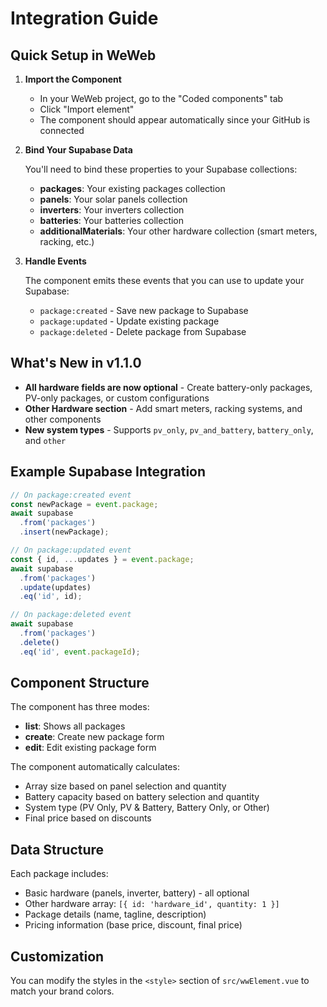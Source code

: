 # Integration Guide

## Quick Setup in WeWeb

1. **Import the Component**
   - In your WeWeb project, go to the "Coded components" tab
   - Click "Import element" 
   - The component should appear automatically since your GitHub is connected

2. **Bind Your Supabase Data**
   
   You'll need to bind these properties to your Supabase collections:
   
   - **packages**: Your existing packages collection
   - **panels**: Your solar panels collection
   - **inverters**: Your inverters collection  
   - **batteries**: Your batteries collection
   - **additionalMaterials**: Your other hardware collection (smart meters, racking, etc.)

3. **Handle Events**

   The component emits these events that you can use to update your Supabase:
   
   - `package:created` - Save new package to Supabase
   - `package:updated` - Update existing package
   - `package:deleted` - Delete package from Supabase

## What's New in v1.1.0

- **All hardware fields are now optional** - Create battery-only packages, PV-only packages, or custom configurations
- **Other Hardware section** - Add smart meters, racking systems, and other components
- **New system types** - Supports `pv_only`, `pv_and_battery`, `battery_only`, and `other`

## Example Supabase Integration

```javascript
// On package:created event
const newPackage = event.package;
await supabase
  .from('packages')
  .insert(newPackage);

// On package:updated event  
const { id, ...updates } = event.package;
await supabase
  .from('packages')
  .update(updates)
  .eq('id', id);

// On package:deleted event
await supabase
  .from('packages')
  .delete()
  .eq('id', event.packageId);
```

## Component Structure

The component has three modes:
- **list**: Shows all packages
- **create**: Create new package form
- **edit**: Edit existing package form

The component automatically calculates:
- Array size based on panel selection and quantity
- Battery capacity based on battery selection and quantity
- System type (PV Only, PV & Battery, Battery Only, or Other)
- Final price based on discounts

## Data Structure

Each package includes:
- Basic hardware (panels, inverter, battery) - all optional
- Other hardware array: `[{ id: 'hardware_id', quantity: 1 }]`
- Package details (name, tagline, description)
- Pricing information (base price, discount, final price)

## Customization

You can modify the styles in the `<style>` section of `src/wwElement.vue` to match your brand colors.